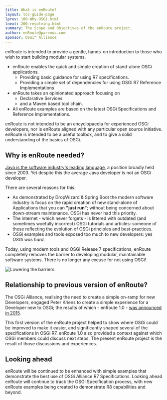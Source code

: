 ```yaml
---
title: What is enRoute? 
layout: toc-guide-page
lprev: 100-Why-OSGi.html 
lnext: 200-resolving.html 
summary: The Scope and Objectives of the enRoute project. 
author: enRoute@paremus.com
sponsor: OSGi™ Alliance 
---
```


enRoute is intended to provide a gentle, hands-on introduction to those who wish to start building modular systems. 

* enRoute enables the quick and simple creation of stand-alone OSGi applications.
    * Providing basic guidance for using R7 specifications.
    * Providing a simple set of dependencies for using OSGi R7 Reference Implementations
* enRoute takes an opinionated approach focusing on 
    * Declarative Services 
    * and a Maven based tool chain.
* All enRoute examples are based on the latest OSGi Specifications and Reference Implementations.

enRoute is not intended to be an encyclopaedia for experienced OSGi developers, nor is enRoute aligned with any particular open source initiative. enRoute is intended to be a useful toolbox, and to give a solid understanding of the basics of OSGi. 

## Why is enRoute needed?

[Java is the software industry's leading language](https://www.tiobe.com/tiobe-index/), a position broadly held since 2003. Yet despite this the average Java developer is not an OSGi developer. 

There are several reasons for this:

* As demonstrated by DropWizard & Spring Boot the modern software industry is focus on the rapid creation of new stand-alone of Applications that you can **"just run"**; without being concerned about down-stream maintenance. OSGi has never had this priority.
* The internet - which never forgets - is littered with outdated (and sometimes woefully incorrect) OSGi tutorials and articles: someone of these reflecting the evolution of OSGi principles and best-practices.
* OSGi examples and tools exposed too much to new developers: yes *OSGi was hard*.

Today, using modern tools and OSGi Release 7 specifications, enRoute completely removes the barrier to developing modular, maintainable software systems. There is no longer any excuse for not using OSGi!

![Lowering the barriers](/img/book/why-enroute.png)

## Relationship to previous version of enRoute?

The OSGi Alliance, realising the need to create a simple on-ramp for new Developers, engaged Peter Kriens to create a simple experience for a Developer new to OSGi; the results of which - enRoute 1.0 - [was announced in 2015](http://blog.osgi.org/2015/10/osgi-enroute-10.html). 

This first version of the enRoute project helped to show where OSGi could be improved to make it easier, and significantly shaped several of the specifications in OSGi R7. enRoute 1.0 also provided a context against which OSGi members could discuss next steps.  The present enRoute project is the result of those discussions and experiences. 

## Looking ahead

enRoute will be continued to be enhanced with simple examples that demonstrate the best use of OSGi Alliance R7 Specifications. Looking ahead enRoute will continue to track the OSGi Specification process, with new enRoute examples being created to demonstrate R8 capabilities and beyond.


